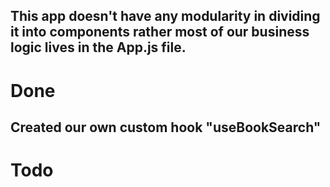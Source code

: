 ## This app doesn't have any modularity in dividing it into components rather most of our business logic lives in the App.js file.

# Done
## Created our own custom hook "useBookSearch"

# Todo

